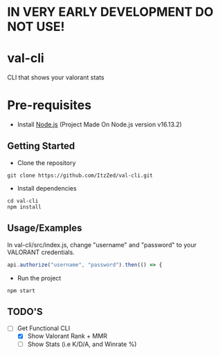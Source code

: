 # IN VERY EARLY DEVELOPMENT DO NOT USE!

# val-cli

CLI that shows your valorant stats

# Pre-requisites
- Install [Node.js](https://nodejs.org/en/) (Project Made On Node.js version v16.13.2)

## Getting Started
- Clone the repository
```
git clone https://github.com/ItzZed/val-cli.git
```
- Install dependencies
```
cd val-cli
npm install
```

## Usage/Examples

In val-cli/src/index.js, change "username" and "password" to your VALORANT credentials.
```javascript
api.authorize("username", "password").then(() => {

```

- Run the project
```
npm start
```

## TODO'S

- [ ]  Get Functional CLI
    - [x]  Show Valorant Rank + MMR
    - [ ]  Show Stats (i.e K/D/A, and Winrate %)
